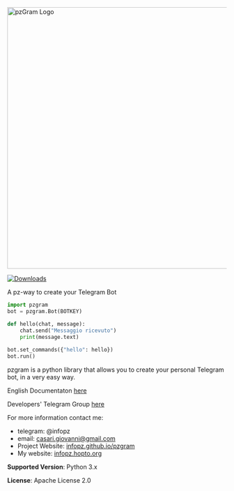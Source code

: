 <img src="https://i.postimg.cc/j2J6RK9G/pz-Gram-New2.png" alt="pzGram Logo" width="600">

[![Downloads](http://pepy.tech/badge/pzgram)](http://pepy.tech/count/pzgram)

A pz-way to create your Telegram Bot

```python
import pzgram
bot = pzgram.Bot(BOTKEY)

def hello(chat, message):
    chat.send("Messaggio ricevuto")
    print(message.text)
    
bot.set_commands({"hello": hello})
bot.run()
```

pzgram is a python library that allows you to create your personal Telegram bot, in a very easy way.

English Documentaton [here](https://infopz.github.io/pzgram/)

Developers' Telegram Group [here](https://t.me/joinchat/ATdWXRIuqRInj6V5hhjjPA)

For more information contact me:
* telegram: @infopz
* email: casari.giovanni@gmail.com
* Project Website: [infopz.github.io/pzgram](https://infopz.github.io/pzgram/)
* My website: [infopz.hopto.org](http://infopz.hopto.org/)

**Supported Version**: Python 3.x

**License**: Apache License 2.0
